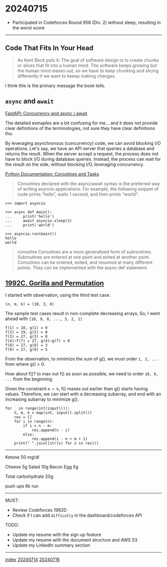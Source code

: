 <head><meta name="viewport" content="width=device-width, initial-scale=1.0, user-scalable=yes" /><meta charset="UTF-8"></head>

# 20240715

- Participated in Codeforces Round 958 (Div. 2) without sleep, resulting in the worst score

---

## Code That Fits In Your Head

> As Kent Beck puts it:
> The goal of software design is to create chunks or slices that fit into a human mind.
> The software keeps growing but the human mind maxes out, so we have to keep chunking and slicing differently if we want to keeep making changes.

I think this is the primary message the book tells.

## `async` and `await`

[FastAPI: Concurrency and async / await](https://fastapi.tiangolo.com/async/)

The detailed exmaples are a bit confusing for me... and it does not provide clear definitions of the terminologies, not sure they have clear definitions tho. 

By leveraging asynchronous (concurrency) code, we can avoid blocking I/O operations. Let\'s say, we have an API server that queries a database and returns the result. When the server accept a request, the process does not have to block I/O during database queries. Instead, the process can wait for the result on the side, without blocking I/O, leveraging concurrency. 

[Python Documentation: Coroutines and Tasks](https://docs.python.org/3/library/asyncio-task.html)

> Coroutines declared with the async/await syntax is the preferred way of writing asyncio applications. For example, the following snippet of code prints “hello”, waits 1 second, and then prints “world”:

```
>>> import asyncio

>>> async def main():
...     print('hello')
...     await asyncio.sleep(1)
...     print('world')

>>> asyncio.run(main())
hello
world
```

> coroutine
> Coroutines are a more generalized form of subroutines.
> Subroutines are entered at one point and exited at another point.
> Coroutines can be entered, exited, and resumed at many different points.
> They can be implemented with the async def statement.

## [1992C. Gorilla and Permutation](https://codeforces.com/contest/1992/problem/C)

I started with observation, using the third test case.

`(n, m, k) = (10, 3, 8)`

The sample test cases result in non-complete decreasing arrays. So, I went ahead with `[10, 9, 8, ..., 3, 2, 1]`

```
f(1) = 10, g(1) = 0
f(2) = 19, g(2) = 0
f(3) = 27, g(3) = 0
f(4)~f(7) = 27, g(4)~g(7) = 0
f(8) = 27, g(8) = 3
f(9) = 27, g(9) = 5
```

From the observation, to minimize the sum of g(), we must order `1, 2, ...` from where g() > 0.

How about f()? to max out f() as soon as possible, we need to order `10, 9, ...` from the beginning.

Given the constraint `m < k`, f() maxes out earlier than g() starts having values. Therefore, we can start with a decreasing subarray, and end with an increasing subarray to minimize g().

```
for _ in range(int(input())):
    n, m, k = map(int, input().split())
    res = []
    for i in range(n):
        if i < n - m:
            res.append(n - i)
        else:
            res.append(i - n + m + 1)
    print(" ".join([str(x) for x in res]))
```

---

Ketone 50 mg/dl

Cheese 5g
Salad 10g
Bacon Egg 5g

Total carbohydrate 20g

push ups
6k run

---

MUST:

- Review Codeforces 1992D
- Check if I can add `difficulty` in the dashboard/codeforces API

TODO:

- Update my resume with the sign up feature
- Update my resume with the document structure and AWS S3
- Update my LinkedIn summary section

---

[index](../../index.html)
[20240714](20240714.html)
[20240716](20240716.html)
